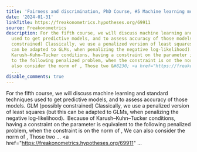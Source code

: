 ```yaml
---
title: 'Fairness and discrimination, PhD Course, #5 Machine learning models'
date: '2024-01-31'
linkTitle: https://freakonometrics.hypotheses.org/69911
source: Freakonometrics
description: For the fifth course, we will discuss machine learning and standard techniques
  used to get predictive models, and to assess accuracy of those models. GLM (possibly
  constrained) Classically, we use a penalized version of least squares (but this
  can be adapted to GLMs, when penalizing the negative log-likelihood).  Because of
  Karush–Kuhn–Tucker conditions, having a constraint on the parameter is equivalent
  to the following penalized problem, when the constraint is on the norm of , We can
  also consider the norm of , Those two &#8230; <a href="https://freakonometrics.hypotheses.org/69911"
  ...
disable_comments: true
---
```

For the fifth course, we will discuss machine learning and standard techniques used to get predictive models, and to assess accuracy of those models. GLM (possibly constrained) Classically, we use a penalized version of least squares (but this can be adapted to GLMs, when penalizing the negative log-likelihood).  Because of Karush–Kuhn–Tucker conditions, having a constraint on the parameter is equivalent to the following penalized problem, when the constraint is on the norm of , We can also consider the norm of , Those two &#8230; <a href="https://freakonometrics.hypotheses.org/69911" ...